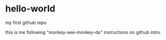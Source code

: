 # hello-world
my first github repo

this is me following "monkey-see-monkey-do" instructions on github intro.
